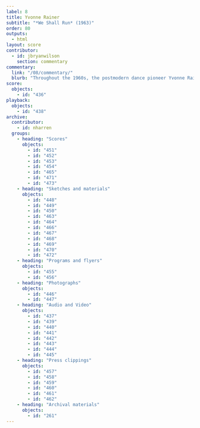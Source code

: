 ```yaml
---
label: 8
title: Yvonne Rainer
subtitle: "*We Shall Run* (1963)"
order: 80
outputs: 
  - html
layout: score
contributor:
  - id: jbryanwilson
    section: commentary
commentary:
  link: "/08/commentary/"
  blurb: "Throughout the 1960s, the postmodern dance pioneer Yvonne Rainer experimented with diverse scoring techniques, including movement maps, lists, charts, and “people plans,” to capture indeterminate yet rule-based choreography stripped of artifice, expression, and narrative. A series of diagrammatic floor plans sketches out *We Shall Run*, in which a cluster of “runners” in everyday clothes jog about in unpredictable groupings and patterns. Rainer never believed that a score could faithfully capture the complex dimensions of choreographic space, time, force, and shape; rather, her improvised scores functioned conceptually, as a broad methodology that fueled further innovation. This chapter also includes significant documentation of Rainer’s groundbreaking dance *Trio A*, part of the evening-length work, *The Mind is a Muscle* (1966–68)."
score:
  objects:
    - id: "436"
playback:
  objects:
    - id: "438"
archive: 
  contributor:
    - id: nharren
  groups:
    - heading: "Scores"
      objects:
        - id: "451"
        - id: "452"
        - id: "453"
        - id: "454"
        - id: "465"
        - id: "471"
        - id: "473"
    - heading: "Sketches and materials"
      objects:
        - id: "448"
        - id: "449"
        - id: "450"
        - id: "463"
        - id: "464"
        - id: "466"
        - id: "467"
        - id: "468"
        - id: "469"
        - id: "470"
        - id: "472"
    - heading: "Programs and flyers"
      objects:
        - id: "455"
        - id: "456"
    - heading: "Photographs"
      objects:
        - id: "446"
        - id: "447"
    - heading: "Audio and Video"
      objects:
        - id: "437"
        - id: "439"
        - id: "440"
        - id: "441"
        - id: "442"
        - id: "443"
        - id: "444"
        - id: "445"
    - heading: "Press clippings"
      objects:
        - id: "457"
        - id: "458"
        - id: "459"
        - id: "460"
        - id: "461"
        - id: "462"
    - heading: "Archival materials"
      objects:
        - id: "261"
---
```

